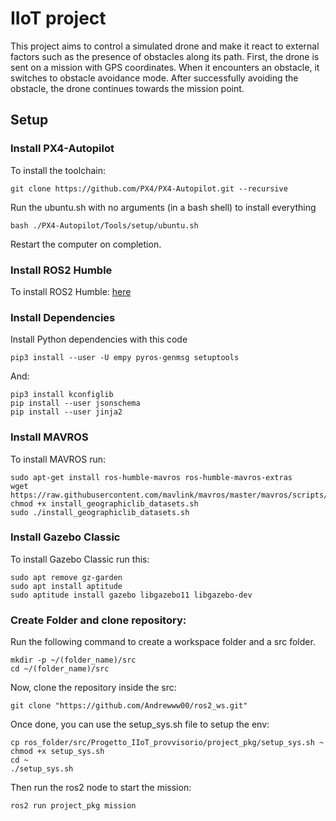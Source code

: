 
# IIoT project 
This project aims to control a simulated drone and make it react to external factors such as the presence of obstacles along its path.
First, the drone is sent on a mission with GPS coordinates. When it encounters an obstacle, it switches to obstacle avoidance mode. After successfully avoiding the obstacle, the drone continues towards the mission point.

## Setup

### Install PX4-Autopilot

To install the toolchain:
```
git clone https://github.com/PX4/PX4-Autopilot.git --recursive
```
Run the ubuntu.sh with no arguments (in a bash shell) to install everything
```
bash ./PX4-Autopilot/Tools/setup/ubuntu.sh
```
Restart the computer on completion.

### Install ROS2 Humble
To install ROS2 Humble: [here](https://docs.ros.org/en/humble/Installation/Ubuntu-Install-Debians.html)

### Install Dependencies
Install Python dependencies with this code
```
pip3 install --user -U empy pyros-genmsg setuptools
```
And:
```
pip3 install kconfiglib
pip install --user jsonschema
pip install --user jinja2
```

### Install MAVROS
To install MAVROS run:
```
sudo apt-get install ros-humble-mavros ros-humble-mavros-extras
wget https://raw.githubusercontent.com/mavlink/mavros/master/mavros/scripts/install_geographiclib_datasets.sh
chmod +x install_geographiclib_datasets.sh
sudo ./install_geographiclib_datasets.sh
```

### Install Gazebo Classic
To install Gazebo Classic run this:
```
sudo apt remove gz-garden
sudo apt install aptitude
sudo aptitude install gazebo libgazebo11 libgazebo-dev
```

### Create Folder and clone repository:
Run the following command to create a workspace folder and a src folder.
```
mkdir -p ~/(folder_name)/src
cd ~/(folder_name)/src
```
Now, clone the repository inside the src:
```
git clone "https://github.com/Andrewww00/ros2_ws.git"
```
Once done, you can use the setup_sys.sh file to setup the env:
```
cp ros_folder/src/Progetto_IIoT_provvisorio/project_pkg/setup_sys.sh ~
chmod +x setup_sys.sh
cd ~
./setup_sys.sh
```
Then run the ros2 node to start the mission:
```
ros2 run project_pkg mission
```

